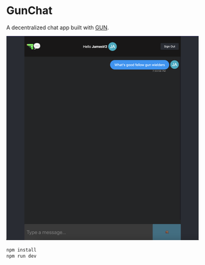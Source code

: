 # GunChat

A decentralized chat app built with [GUN](https://gun.eco/).

![](public/github-display/GunChatSS.png)
```
npm install
npm run dev
```
